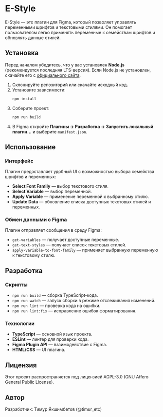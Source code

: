 # E-Style

E-Style — это плагин для Figma, который позволяет управлять переменными шрифтов и текстовыми стилями. Он помогает пользователям легко применять переменные к семействам шрифтов и обновлять данные стилей.

## Установка

Перед началом убедитесь, что у вас установлен **Node.js** (рекомендуется последняя LTS-версия). Если Node.js не установлен, скачайте его с [официального сайта](https://nodejs.org/).

1. Склонируйте репозиторий или скачайте исходный код.
2. Установите зависимости:
   ```sh
   npm install
   ```
3. Соберите проект:
   ```sh
   npm run build
   ```
4. В Figma откройте **Плагины → Разработка → Запустить локальный плагин…** и выберите `manifest.json`.

## Использование

### Интерфейс
Плагин предоставляет удобный UI с возможностью выбора семейства шрифтов и переменных:
- **Select Font Family** — выбор текстового стиля.
- **Select Variable** — выбор переменной.
- **Apply Variable** — применение переменной к выбранному стилю.
- **Update Data** — обновление списка доступных текстовых стилей и переменных.

### Обмен данными с Figma
Плагин отправляет сообщения в среду Figma:
- `get-variables` — получает доступные переменные.
- `get-text-styles` — получает список текстовых стилей.
- `apply-variable-to-font-family` — применяет выбранную переменную к текстовому стилю.

## Разработка

### Скрипты
- `npm run build` — сборка TypeScript-кода.
- `npm run watch` — запуск сборки в режиме отслеживания изменений.
- `npm run lint` — проверка кода на ошибки.
- `npm run lint:fix` — исправление ошибок форматирования.

### Технологии
- **TypeScript** — основной язык проекта.
- **ESLint** — линтер для проверки кода.
- **Figma Plugin API** — взаимодействие с Figma.
- **HTML/CSS** — UI плагина.

## Лицензия
Этот проект распространяется под лицензией AGPL-3.0 (GNU Affero General Public License).

## Автор
Разработчик: Тимур Якшимбетов (@timur_etc)
